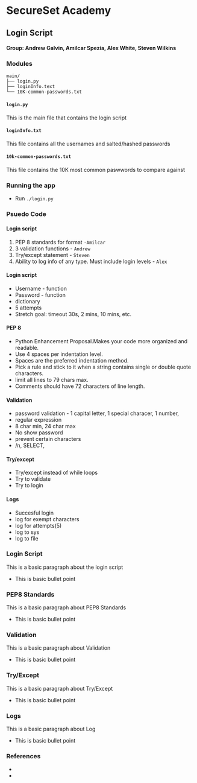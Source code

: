SecureSet Academy
=================================================

## Login Script

#### Group: Andrew Galvin, Amilcar Spezia, Alex White, Steven Wilkins


### Modules
```
main/
├── login.py
├── loginInfo.text
└── 10K-common-passwords.txt
```
#### `login.py`
This is the main file that contains the login script

#### `loginInfo.txt`
This file contains all the usernames and salted/hashed passwords

#### `10k-common-passwords.txt`
This file contains the 10K most common paswwords to compare against

### Running the app

* Run `./login.py`

### Psuedo Code

#### Login script
1. PEP 8 standards for format `-Amilcar`
2. 3 validation functions - `Andrew`
3. Try/except statement - `Steven`
4. Ability to log info of any type. Must include login levels - `Alex`

#### Login script
* Username - function
* Password - function
* dictionary
* 5 attempts
* Stretch goal: timeout 30s, 2 mins, 10 mins, etc.

#### PEP 8
* Python Enhancement Proposal.Makes your code more organized and readable. 
* Use 4 spaces per indentation level.
* Spaces are the preferred indentation method.
* Pick a rule and stick to it when a string contains single or double quote characters.
* limit all lines to 79 chars max.
* Comments should have 72 characters of line length. 


#### Validation
* password validation - 1 capital letter, 1 special characer, 1 number,
* regular expression
* 8 char min, 24 char max
* No show password
* prevent certain characters
* /n, SELECT,

#### Try/except
* Try/except instead of while loops
* Try to validate
* Try to login

#### Logs
* Succesful login
* log for exempt characters
* log for attempts(5)
* log to sys
* log to file


### Login Script
This is a basic paragraph about the login script
* This is basic bullet point

### PEP8 Standards
This is a basic paragraph about PEP8 Standards
* This is basic bullet point

### Validation
This is a basic paragraph about Validation
* This is basic bullet point

### Try/Except
This is a basic paragraph about Try/Except
* This is basic bullet point

### Logs
This is a basic paragraph about Log
* This is basic bullet point

### References
* 
* 
